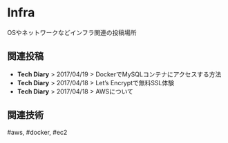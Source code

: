# Infra
OSやネットワークなどインフラ関連の投稿場所


## 関連投稿
* <router-link to="/diary/#docker%E3%81%A7mysql%E3%82%B3%E3%83%B3%E3%83%86%E3%83%8A%E3%81%AB%E3%82%A2%E3%82%AF%E3%82%BB%E3%82%B9%E3%81%99%E3%82%8B%E6%96%B9%E6%B3%95"><b>Tech Diary</b> &gt; 2017/04/19 &gt; DockerでMySQLコンテナにアクセスする方法</router-link>
* <router-link to="/diary/#let%E2%80%99s-encrypt%E3%81%A7%E7%84%A1%E6%96%99ssl%E4%BD%93%E9%A8%93"><b>Tech Diary</b> &gt; 2017/04/18 &gt; Let’s Encryptで無料SSL体験</router-link>
* <router-link to="/diary/#aws%E3%81%AB%E3%81%A4%E3%81%84%E3%81%A6"><b>Tech Diary</b> &gt; 2017/04/18 &gt; AWSについて</router-link>

## 関連技術
#aws, #docker, #ec2